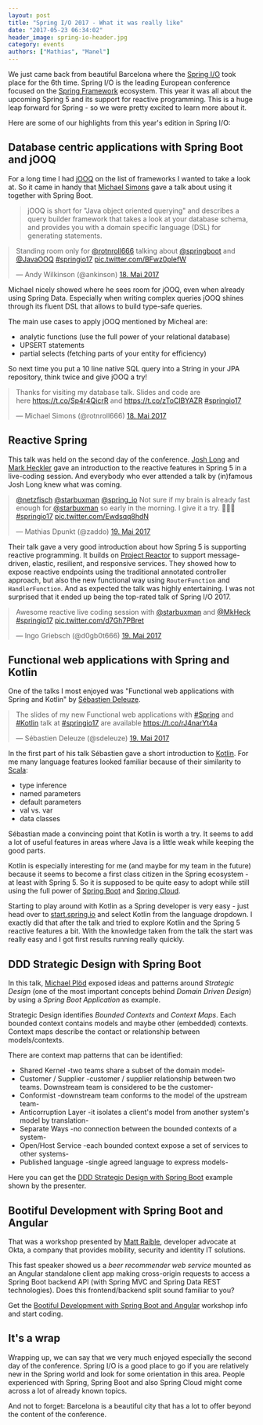 ```yaml
---
layout: post
title: "Spring I/O 2017 - What it was really like"
date: "2017-05-23 06:34:02"
header_image: spring-io-header.jpg
category: events
authors: ["Mathias", "Manel"]
---
```


<style>

.twitter-tweet {
  margin: auto;
}
</style>

We just came back from beautiful Barcelona where the [Spring I/O](http://2017.springio.net/) took place for the 6th time.
Spring I/O is the leading European conference focused on the [Spring Framework](https://projects.spring.io/spring-framework/) ecosystem.
This year it was all about the upcoming Spring 5 and its support for reactive programming.
This is a huge leap forward for Spring - so we were pretty excited to learn more about it.

Here are some of our highlights from this year's edition in Spring  I/O:

## Database centric applications with Spring Boot and jOOQ

For a long time I had [jOOQ](http://www.jooq.org/) on the list of frameworks I wanted to take a look at.
So it came in handy that [Michael Simons](https://twitter.com/rotnroll666) gave a talk about using it together with Spring Boot.

> jOOQ is short for "Java object oriented querying" and describes a query builder framework that takes a look at your database schema, and provides you with a domain specific language (DSL) for generating statements.

<blockquote class="twitter-tweet" data-lang="de"><p lang="en" dir="ltr">Standing room only for <a href="https://twitter.com/rotnroll666">@rotnroll666</a> talking about <a href="https://twitter.com/springboot">@springboot</a> and <a href="https://twitter.com/JavaOOQ">@JavaOOQ</a> <a href="https://twitter.com/hashtag/springio17?src=hash">#springio17</a> <a href="https://t.co/BFwz0plefW">pic.twitter.com/BFwz0plefW</a></p>&mdash; Andy Wilkinson (@ankinson) <a href="https://twitter.com/ankinson/status/865147016673976320">18. Mai 2017</a></blockquote>
<script async src="//platform.twitter.com/widgets.js" charset="utf-8"></script>

Michael nicely showed where he sees room for jOOQ, even when already using Spring Data.
Especially when writing complex queries jOOQ shines through its fluent DSL that allows to build type-safe queries.

The main use cases to apply jOOQ mentioned by Micheal are:

- analytic functions (use the full power of your relational database)
- UPSERT statements
- partial selects (fetching parts of your entity for efficiency)

So next time you put a 10 line native SQL query into a String in your JPA repository, think twice and give jOOQ a try!

<blockquote class="twitter-tweet" data-lang="de"><p lang="en" dir="ltr">Thanks for visiting my database talk. Slides and code are <br>here <a href="https://t.co/Sp4r4QicrR">https://t.co/Sp4r4QicrR</a> and <a href="https://t.co/zToClBYAZR">https://t.co/zToClBYAZR</a> <a href="https://twitter.com/hashtag/springio17?src=hash">#springio17</a></p>&mdash; Michael Simons (@rotnroll666) <a href="https://twitter.com/rotnroll666/status/865162707720429568">18. Mai 2017</a></blockquote>
<script async src="//platform.twitter.com/widgets.js" charset="utf-8"></script>

## Reactive Spring

This talk was held on the second day of the conference.
[Josh Long](https://twitter.com/starbuxman) and [Mark Heckler](http://twitter.com/mkheck) gave an introduction to the reactive features in Spring 5 in a live-coding session.
And everybody who ever attended a talk by (in)famous Josh Long knew what was coming.

<blockquote class="twitter-tweet" data-lang="de"><p lang="en" dir="ltr"><a href="https://twitter.com/netzfisch">@netzfisch</a> <a href="https://twitter.com/starbuxman">@starbuxman</a> <a href="https://twitter.com/spring_io">@spring_io</a> Not sure if my brain is already fast enough for <a href="https://twitter.com/starbuxman">@starbuxman</a> so early in the morning. I give it a try. 💯🚀🌅 <a href="https://twitter.com/hashtag/springio17?src=hash">#springio17</a> <a href="https://t.co/Ewdsqq8hdN">pic.twitter.com/Ewdsqq8hdN</a></p>&mdash; Mathias Dpunkt (@zaddo) <a href="https://twitter.com/zaddo/status/865462587168743425">19. Mai 2017</a></blockquote>
<script async src="//platform.twitter.com/widgets.js" charset="utf-8"></script>

Their talk gave a very good introduction about how Spring 5 is supporting reactive programming.
It builds on [Project Reactor](https://projectreactor.io/) to support message-driven, elastic, resilient, and responsive services.
They showed how to expose reactive endpoints using the traditional annotated controller approach, but also the new functional way using `RouterFunction` and `HandlerFunction`.
And as expected the talk was highly entertaining.
I was not surprised that it ended up being the top-rated talk of Spring I/O 2017.

<blockquote class="twitter-tweet" data-lang="de"><p lang="en" dir="ltr">Awesome reactive live coding session with <a href="https://twitter.com/starbuxman">@starbuxman</a> and <a href="https://twitter.com/MkHeck">@MkHeck</a> <a href="https://twitter.com/hashtag/springio17?src=hash">#springio17</a> <a href="https://t.co/d7Gh7PBret">pic.twitter.com/d7Gh7PBret</a></p>&mdash; Ingo Griebsch (@d0gb0t666) <a href="https://twitter.com/d0gb0t666/status/865474980624056321">19. Mai 2017</a></blockquote>
<script async src="//platform.twitter.com/widgets.js" charset="utf-8"></script>

## Functional web applications with Spring and Kotlin

One of the talks I most enjoyed was "Functional web applications with Spring and Kotlin" by [Sébastien Deleuze](https://twitter.com/sdeleuze).

<blockquote class="twitter-tweet" data-lang="de"><p lang="en" dir="ltr">The slides of my new Functional web applications with <a href="https://twitter.com/hashtag/Spring?src=hash">#Spring</a> and <a href="https://twitter.com/hashtag/Kotlin?src=hash">#Kotlin</a> talk at <a href="https://twitter.com/hashtag/springio17?src=hash">#springio17</a> are available <a href="https://t.co/rJ4narYt4a">https://t.co/rJ4narYt4a</a></p>&mdash; Sébastien Deleuze (@sdeleuze) <a href="https://twitter.com/sdeleuze/status/865526947425640448">19. Mai 2017</a></blockquote>
<script async src="//platform.twitter.com/widgets.js" charset="utf-8"></script>

In the first part of his talk Sébastien gave a short introduction to [Kotlin](https://kotlinlang.org/).
For me many language features looked familiar because of their similarity to [Scala](https://www.scala-lang.org/):

- type inference
- named parameters
- default parameters
- val vs. var
- data classes

Sébastian made a convincing point that Kotlin is worth a try.
It seems to add a lot of useful features in areas where Java is a little weak while keeping the good parts.

<script async class="speakerdeck-embed" data-slide="7" data-id="0f1b6be0670a4ee8a32ab73ec1c9dc8c" data-ratio="1.77777777777778" src="//speakerdeck.com/assets/embed.js"></script>

Kotlin is especially interesting for me (and maybe for my team in the future) because it seems to become a first class citizen in the Spring ecosystem - at least with Spring 5.
So it is supposed to be quite easy to adopt while still using the full power of [Spring Boot](https://projects.spring.io/spring-boot/) and [Spring Cloud](http://projects.spring.io/spring-cloud/).

<script async class="speakerdeck-embed" data-slide="31" data-id="0f1b6be0670a4ee8a32ab73ec1c9dc8c" data-ratio="1.77777777777778" src="//speakerdeck.com/assets/embed.js"></script>

Starting to play around with Kotlin as a Spring developer is very easy - just head over to  [start.spring.io](https://start.spring.io/#!language=kotlin) and select Kotlin from the language dropdown.
I exactly did that after the talk and tried to explore Kotlin and the Spring 5 reactive features a bit.
With the knowledge taken from the talk the start was really easy and I got first results running really quickly.

## DDD Strategic Design with Spring Boot

In this talk, [Michael Plöd](https://twitter.com/bitboss) exposed ideas and patterns around _Strategic Design_ (one of the most important concepts behind _Domain Driven Design_) by using a _Spring Boot Application_ as example.

Strategic Design identifies _Bounded Contexts_ and _Context Maps_.
Each bounded context contains models and maybe other (embedded) contexts.
Context maps describe the contact or relationship between models/contexts.

There are context map patterns that can be identified:

- Shared Kernel -two teams share a subset of the domain model-
- Customer / Supplier -customer / supplier relationship between two teams. Downstream team is considered to be the customer-
- Conformist -downstream team conforms to the model of the upstream team-
- Anticorruption Layer -it isolates a client's model from another system's model by translation-
- Separate Ways -no connection between the bounded contexts of a system-
- Open/Host Service -each bounded context expose a set of services to other systems-
- Published language -single agreed language to express models-

Here you can get the [DDD Strategic Design with Spring Boot](https://github.com/mploed/ddd-strategic-design-spring-boot) example shown by the presenter.

## Bootiful Development with Spring Boot and Angular

That was a workshop presented by [Matt Raible](https://www.linkedin.com/in/mraible/), developer advocate at Okta, a company that provides mobility, security and identity IT solutions.

This fast speaker showed us a _beer recommender web service_ mounted as an Angular standalone client app making cross-origin requests to access a Spring Boot backend API (with Spring MVC and Spring Data REST technologies).
Does this frontend/backend split sound familiar to you?

Get the [Bootiful Development with Spring Boot and Angular](http://developer.okta.com/blog/2017/04/26/bootiful-development-with-spring-boot-and-angular) workshop info and start coding.

## It's a wrap

Wrapping up, we can say that we very much enjoyed especially the second day of the conference.
Spring I/O is a good place to go if you are relatively new in the Spring world and look for some orientation in this area.
People experienced with Spring, Spring Boot and also Spring Cloud might come across a lot of already known topics.

And not to forget: Barcelona is a beautiful city that has a lot to offer beyond the content of the conference.
